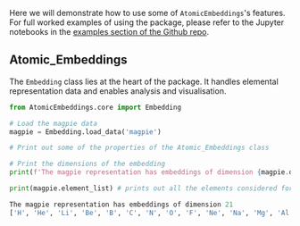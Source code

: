 Here we will demonstrate how to use some of `AtomicEmbeddings`'s features. For full worked examples of using the package, please refer to the Jupyter notebooks in the [examples section of the Github repo](https://github.com/WMD-group/Atomic_Embeddings/tree/main/examples).

## Atomic_Embeddings

The `Embedding` class lies at the heart of the package. It handles elemental representation data and enables analysis and visualisation.

```py
from AtomicEmbeddings.core import Embedding 

# Load the magpie data
magpie = Embedding.load_data('magpie')

# Print out some of the properties of the Atomic_Embeddings class

# Print the dimensions of the embedding
print(f'The magpie representation has embeddings of dimension {magpie.dim} \n') 

print(magpie.element_list) # prints out all the elements considered for this representation

The magpie representation has embeddings of dimension 21
['H', 'He', 'Li', 'Be', 'B', 'C', 'N', 'O', 'F', 'Ne', 'Na', 'Mg', 'Al', 'Si', 'P', 'S', 'Cl', 'Ar', 'K', 'Ca', 'Sc', 'Ti', 'V', 'Cr', 'Mn', 'Fe', 'Co', 'Ni', 'Cu', 'Zn', 'Ga', 'Ge', 'As', 'Se', 'Br', 'Kr', 'Rb', 'Sr', 'Y', 'Zr', 'Nb', 'Mo', 'Tc', 'Ru', 'Rh', 'Pd', 'Ag', 'Cd', 'In', 'Sn', 'Sb', 'Te', 'I', 'Xe', 'Cs', 'Ba', 'La', 'Ce', 'Pr', 'Nd', 'Pm', 'Sm', 'Eu', 'Gd', 'Tb', 'Dy', 'Ho', 'Er', 'Tm', 'Yb', 'Lu', 'Hf', 'Ta', 'W', 'Re', 'Os', 'Ir', 'Pt', 'Au', 'Hg', 'Tl', 'Pb', 'Bi', 'Po', 'At', 'Rn', 'Fr', 'Ra', 'Ac', 'Th', 'Pa', 'U', 'Np', 'Pu', 'Am', 'Cm', 'Bk']

```